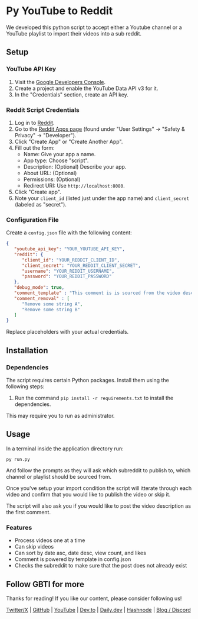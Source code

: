 # Py YouTube to Reddit

We developed this python script to accept either a Youtube channel or a YouTube playlist to import their videos into a sub reddit.

## Setup

### YouTube API Key
1. Visit the [Google Developers Console](https://console.developers.google.com/).
2. Create a project and enable the YouTube Data API v3 for it.
3. In the "Credentials" section, create an API key.

### Reddit Script Credentials
1. Log in to [Reddit](https://www.reddit.com/).
2. Go to the [Reddit Apps page](https://www.reddit.com/prefs/apps) (found under "User Settings" -> "Safety & Privacy" -> "Developer").
3. Click "Create App" or "Create Another App".
4. Fill out the form:
   - Name: Give your app a name.
   - App type: Choose "script".
   - Description: (Optional) Describe your app.
   - About URL: (Optional)
   - Permissions: (Optional)
   - Redirect URI: Use `http://localhost:8080`.
5. Click "Create app".
6. Note your `client_id` (listed just under the app name) and `client_secret` (labeled as "secret").

### Configuration File
Create a `config.json` file with the following content:

```json
{
   "youtube_api_key": "YOUR_YOUTUBE_API_KEY",
   "reddit": {
      "client_id": "YOUR_REDDIT_CLIENT_ID",
      "client_secret": "YOUR_REDDIT_CLIENT_SECRET",
      "username": "YOUR_REDDIT_USERNAME",
      "password": "YOUR_REDDIT_PASSWORD"
   },
   "debug_mode": true,
   "comment_template" : "This comment is is sourced from the video description:\r\n\r\n\"{youtube.description}\"",
   "comment_removal" : [
      "Remove some string A",
      "Remove some string B"
   ]
}
```

Replace placeholders with your actual credentials.

## Installation

### Dependencies
The script requires certain Python packages. Install them using the following steps:

1. Run the command ``pip install -r requirements.txt`` to install the dependencies.

This may require you to run as administrator. 

## Usage

In a terminal inside the application directory run:

```
py run.py
```
And follow the prompts as they will ask which subreddit to publish to, which channel or playlist should be sourced from. 

Once you've setup your import condition the script will itterate through each video and confirm that you would like to publish the video or skip it. 

The script will also ask you if you would like to post the video description as the first comment. 

### Features

* Process videos one at a time
* Can skip videos
* Can sort by date asc, date desc, view count, and likes
* Comment is powered by template in config.json
* Checks the subreddit to make sure that the post does not already exist

## Follow GBTI for more

Thanks for reading! If you like our content, please consider following us!

[Twitter/X](https://twitter.com/gbtilabs) | [GitHub](https://github.com/gbti-labs) | [YouTube](https://www.youtube.com/channel/UCh4FjB6r4oWQW-QFiwqv-UA) | [Dev.to](https://dev.to/gbti) | [Daily.dev](https://dly.to/zfCriM6JfRF) | [Hashnode](https://gbti.hashnode.dev/) | [Blog / Discord](https://gbti.io)
